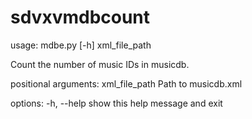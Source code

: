 # sdvxvmdbcount

usage: mdbe.py [-h] xml_file_path

Count the number of music IDs in musicdb.

positional arguments:
  xml_file_path  Path to musicdb.xml

options:
  -h, --help     show this help message and exit
